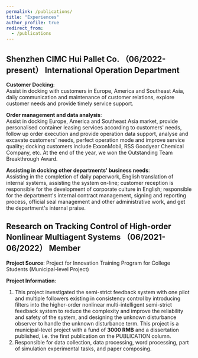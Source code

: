 ```yaml
---
permalink: /publications/
title: "Experiences"
author_profile: true
redirect_from: 
  - /publications
---
```


## Shenzhen CIMC Hui Pallet Co. （06/2022-present） International Operation Department  
**Customer Docking**:  
Assist in docking with customers in Europe, America and Southeast Asia, daily communication and maintenance of customer relations, explore customer needs and provide timely service support.  

**Order management and data analysis**:   
Assist in docking Europe, America and Southeast Asia market, provide personalised container leasing services according to customers' needs, follow up order execution and provide operation data support, analyse and excavate customers' needs, perfect operation mode and improve service quality; docking customers include ExxonMobil, RSS Goodyear Chemical Company, etc. At the end of the year, we won the Outstanding Team Breakthrough Award.  

**Assisting in docking other departments' business needs**:  
Assisting in the completion of daily paperwork, English translation of internal systems, assisting the system on-line; customer reception is responsible for the development of corporate culture in English; responsible for the department's internal contract management, signing and reporting process, official seal management and other administrative work, and get the department's internal praise.  

## Research on Tracking Control of High-order Nonlinear Multiagent Systems  （06/2021-06/2022） Member  
**Project Source**: Project for Innovation Training Program for College Students (Municipal-level Project)

**Project Information**: 
1. This project investigated the semi-strict feedback system with one pilot and multiple followers existing in consistency control by introducing filters into the higher-order nonlinear multi-intelligent semi-strict feedback system to reduce the complexity and improve the reliability and safety of the system, and designing the unknown disturbance observer to handle the unknown disturbance term. This project is a municipal-level project with a fund of **3000 RMB** and a dissertation published, i.e. the first publication on the PUBLICATION column.
2. Responsible for data collection, data processing, word processing, part of simulation experimental tasks, and paper composing.

